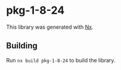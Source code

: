 # pkg-1-8-24

This library was generated with [Nx](https://nx.dev).

## Building

Run `nx build pkg-1-8-24` to build the library.
